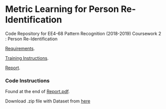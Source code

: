 # Metric Learning for Person Re-Identification

Code Repository for EE4-68 Pattern Recognition (2018-2019) Coursework 2 : Person Re-Identification

[Requirements](https://github.com/RVS97/Person-ReIdentification/blob/master/Requirements.pdf).

[Training Instructions](https://github.com/RVS97/Person-ReIdentification/blob/master/Training-Instructions.pdf).

[Report](https://github.com/RVS97/Person-ReIdentification/blob/master/Report.pdf).

### Code Instructions
Found at the end of [Report.pdf](https://github.com/RVS97/Person-ReIdentification/blob/master/Report.pdf).

Download .zip file with Dataset from [here](https://1drv.ms/u/s!Asvj7tAkswU3gdJJ2scqhC5Sc_L6Vg)
